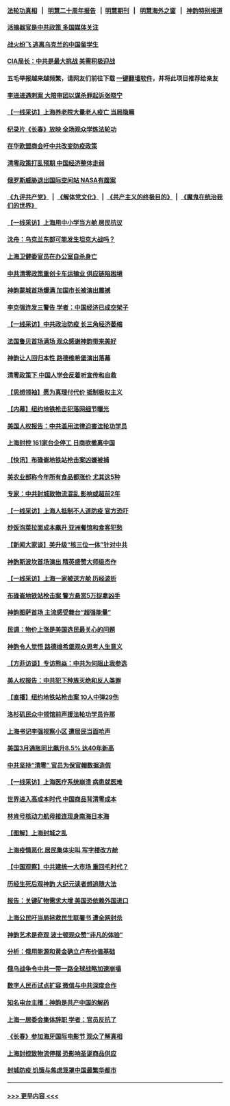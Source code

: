 #### [法轮功真相](https://github.com/gfw-breaker/truth/blob/master/README.md?t=0) &nbsp;&nbsp;|&nbsp;&nbsp; [明慧二十周年报告](https://github.com/gfw-breaker/mh-reports/blob/master/README.md?t=0) &nbsp;&nbsp;|&nbsp;&nbsp;[明慧期刊](https://github.com/gfw-breaker/mh-qikan) &nbsp;&nbsp;|&nbsp;&nbsp; [明慧海外之窗](https://github.com/gfw-breaker/mh-news/blob/master/README.md?t=0) &nbsp;&nbsp;|&nbsp;&nbsp; [神韵特别报道](https://github.com/gfw-breaker/mh-news/blob/master/shenyun.md?t=0)
#### [活摘器官是中共政策 多国媒体关注](../pages/nf4514/n13708476.md?t=04151351) 
#### [战火纷飞 逃离乌克兰的中国留学生](../pages/nf4514/n13711880.md?t=04151351) 
#### [CIA局长：中共是最大挑战 美需积极迎战](../pages/nf4514/n13711862.md?t=04151351) 
#### 五毛举报越来越频繁，请网友们前往下载 [一键翻墙软件](https://github.com/gfw-breaker/ssr-accounts)，并将此项目推荐给亲友
#### [李进进遇刺案 大陪审团以谋杀罪起诉张晓宁](../pages/nf4514/n13711271.md?t=04151351) 
#### [【一线采访】上海养老院大量老人疫亡 当局隐瞒](../pages/nf4514/n13711567.md?t=04151351) 
#### [纪录片《长春》放映 全场观众学炼法轮功](../pages/nf4514/n13710947.md?t=04151351) 
#### [在华欧盟商会吁中共改变防疫政策](../pages/nf4514/n13711827.md?t=04151351) 
#### [清零政策打乱预期 中国经济整体走弱](../pages/nf4514/n13711805.md?t=04151351) 
#### [俄罗斯威胁退出国际空间站 NASA有腹案](../pages/nf4514/n13711750.md?t=04151351) 
#### [《九评共产党》](https://github.com/begood0513/9ping.md/blob/master/README.md) &nbsp;|&nbsp; [《解体党文化》](../../../../jtdwh.md/blob/master/README.md)  &nbsp;|&nbsp; [《共产主义的终极目的》](../../../../gczydzjmd.md/blob/master/README.md) &nbsp;|&nbsp; [《魔鬼在统治我们的世界》](../../../../mgztzwmdsj.md/blob/master/README.md) 
#### [【一线采访】上海用中小学当方舱 居民抗议](../pages/nf4514/n13711641.md?t=04151351) 
#### [沈舟：乌克兰东部可能发生坦克大战吗？](../pages/nf4514/n13711146.md?t=04151351) 
#### [上海卫健委官员在办公室自杀身亡](../pages/nf4514/n13711153.md?t=04151351) 
#### [中共清零政策重创卡车运输业 供应链陷困境](../pages/nf4514/n13711342.md?t=04151351) 
#### [神韵蒙城首场爆满 加国市长被演出震撼](../pages/nf4514/n13711359.md?t=04151351) 
#### [李克强连发三警告 学者：中国经济已成空架子](../pages/nf4514/n13711203.md?t=04151351) 
#### [【一线采访】中共政治防疫 长三角经济萎缩](../pages/nf4514/n13711155.md?t=04151351) 
#### [法国鲁贝首场满场 观众感谢神韵带来美好](../pages/nf4514/n13711261.md?t=04151351) 
#### [神韵让人回归本性 路德维希堡演出落幕](../pages/nf4514/n13711249.md?t=04151351) 
#### [清零政策下 中国人学会反着听宣传和自救](../pages/nf4514/n13711002.md?t=04151351) 
#### [【思想领袖】愿为真理付代价 抵制极权主义](../pages/nf4514/n13709412.md?t=04151351) 
#### [【内幕】纽约地铁枪击犯落网细节曝光](../pages/nf4514/n13710984.md?t=04151351) 
#### [美国人权报告：中共滥用法律迫害法轮功学员](../pages/nf4514/n13710903.md?t=04151351) 
#### [上海封控 161家台企停工 日商欲撤离中国](../pages/nf4514/n13710784.md?t=04151351) 
#### [【快讯】布碌崙地铁站枪击案凶嫌被捕](../pages/nf4514/n13710912.md?t=04151351) 
#### [美农业部称今年所有食品都涨价 尤其这5种](../pages/nf4514/n13710924.md?t=04151351) 
#### [专家：中共封城致物流混乱 影响或超前2年](../pages/nf4514/n13710875.md?t=04151351) 
#### [【一线采访】上海人抵制不人道防疫 官方恐吓](../pages/nf4514/n13710783.md?t=04151351) 
#### [炒饭泡菜拉面成本飙升 亚洲餐馆和食客犯愁](../pages/nf4514/n13710659.md?t=04151351) 
#### [【新闻大家谈】美升级“核三位一体”针对中共](../pages/nf4514/n13710690.md?t=04151351) 
#### [神韵斯波坎首场演出 精英盛赞大师级杰作](../pages/nf4514/n13710593.md?t=04151351) 
#### [【一线采访】上海一家被送方舱 历经波折](../pages/nf4514/n13710464.md?t=04151351) 
#### [布碌崙地铁站枪击案 警方悬赏5万捉拿凶手](../pages/nf4514/n13710097.md?t=04151351) 
#### [神韵图萨首场 主流感受舞台“超强能量”](../pages/nf4514/n13710618.md?t=04151351) 
#### [民调：物价上涨是美国选民最关心的问题](../pages/nf4514/n13710245.md?t=04151351) 
#### [神韵令人觉悟 路德维希堡观众思考人生意义](../pages/nf4514/n13710462.md?t=04151351) 
#### [【方菲访谈】专访熊焱：中共为何阻止我参选](../pages/nf4514/n13709967.md?t=04151351) 
#### [美人权报告：中共犯下种族灭绝和反人类罪](../pages/nf4514/n13710159.md?t=04151351) 
#### [【直播】纽约地铁站枪击案 10人中弹29伤](../pages/nf4514/n13709991.md?t=04151351) 
#### [洛杉矶民众中领馆前声援法轮功学员许那](../pages/nf4514/n13710251.md?t=04151351) 
#### [上海书记李强视察小区 遭居民当面呛声](../pages/nf4514/n13709794.md?t=04151351) 
#### [美国3月通胀同比飙升8.5% 达40年新高](../pages/nf4514/n13710105.md?t=04151351) 
#### [中共坚持“清零” 官员为保官帽数据造假](../pages/nf4514/n13710125.md?t=04151351) 
#### [【一线采访】上海医疗系统崩溃 病患就医难](../pages/nf4514/n13710108.md?t=04151351) 
#### [世界进入高成本时代 中国商品背清零成本](../pages/nf4514/n13710116.md?t=04151351) 
#### [林肯号核动力航母接连现身南海日本海](../pages/nf4514/n13710096.md?t=04151351) 
#### [【图解】上海封城之乱](../pages/nf4514/n13710076.md?t=04151351) 
#### [上海疫情恶化 居民集体尖叫 写字楼改方舱](../pages/nf4514/n13709659.md?t=04151351) 
#### [【中国观察】中共建统一大市场 重回毛时代？](../pages/nf4514/n13709636.md?t=04151351) 
#### [历经生死后观神韵 大纪元读者想追随大法](../pages/nf4514/n13709479.md?t=04151351) 
#### [报告：关键矿物需求大增 美国恐依赖外国进口](../pages/nf4514/n13709726.md?t=04151351) 
#### [上海公民吁当局拯救民生联署书 遭全网封杀](../pages/nf4514/n13709680.md?t=04151351) 
#### [神韵艺术是奇观 波士顿观众赞“非凡的体验”](../pages/nf4514/n13708932.md?t=04151351) 
#### [分析：俄用能源和黄金确立卢布价值基础](../pages/nf4514/n13709630.md?t=04151351) 
#### [俄乌战争令中共一带一路全球战略加速崩塌](../pages/nf4514/n13709600.md?t=04151351) 
#### [数字人民币试点扩容 微信与中共深度合作](../pages/nf4514/n13709567.md?t=04151351) 
#### [知名电台主播：神韵是共产中国的解药](../pages/nf4514/n13708596.md?t=04151351) 
#### [上海一居委会集体辞职 学者：官员反抗了](../pages/nf4514/n13709358.md?t=04151351) 
#### [《长春》参加海牙国际电影节 观众了解真相](../pages/nf4514/n13708962.md?t=04151351) 
#### [上海封控致物流停摆 恐影响圣诞商品供应](../pages/nf4514/n13709443.md?t=04151351) 
#### [封城防疫 饥饿与焦虑笼罩中国最繁华都市](../pages/nf4514/n13709427.md?t=04151351) 

----
#### [ >>> 更早内容 <<< ](../indexes/nf4514-earlier.md)
